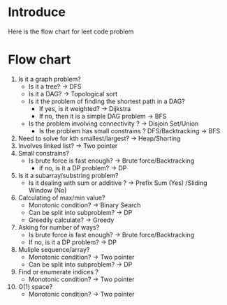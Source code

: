 # Introduce 
Here is the flow chart for leet code problem 

# Flow chart 

1. Is it a graph problem?
    - Is it a tree? -> DFS
    - Is it a DAG? -> Topological sort
    - Is it the problem of finding the shortest path in a DAG?
        - If yes, is it weighted? -> Dijkstra
        - If no, then it is a simple DAG problem -> BFS
    - Is the problem involving connectivity ? -> Disjoin Set/Union
        - Is the problem has small constrains ? DFS/Backtracking
        -> BFS
2. Need to solve for kth smallest/largest? -> Heap/Shorting
3. Involves linked list? -> Two pointer
4. Small constrains?
    - Is brute force is fast enough? -> Brute force/Backtracking
      - if no, is it a DP problem? -> DP
5. Is it a subarray/substring problem?
    - Is it dealing with sum or additive ? -> Prefix Sum (Yes) /Sliding Window (No)
6. Calculating of max/min value? 
    - Monotonic condition? -> Binary Search
    - Can be split into subproblem? -> DP
    - Greedily calculate? -> Greedy
7. Asking for number of ways?
    - Is brute force is fast enough? -> Brute force/Backtracking
    - If no, is it a DP problem? -> DP
8. Muliple sequence/array? 
    - Monotonic condition? -> Two pointer
    - Can be split into subproblem? -> DP
9. Find or enumerate indices ? 
    - Monotonic condition? -> Two pointer
10. O(1) space? 
    - Monotonic condition? -> Two pointer